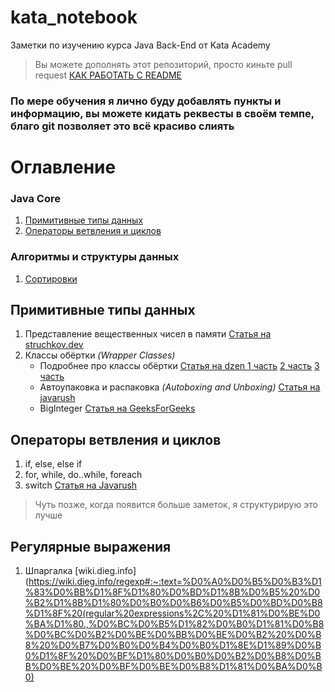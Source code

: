 # kata_notebook
Заметки по изучению курса Java Back-End от Kata Academy
> Вы можете дополнять этот репозиторий, просто киньте pull request [КАК РАБОТАТЬ С README](https://docs.github.com/en/get-started/writing-on-github/getting-started-with-writing-and-formatting-on-github/basic-writing-and-formatting-syntax)

### **По мере обучения я лично буду добавлять пункты и информацию, вы можете кидать реквесты в своём темпе, благо git позволяет это всё красиво слиять**

# **Оглавление**
### Java Core
1. [Примитивные типы данных](#примитивные-типы-данных)
2. [Операторы ветвления и циклов](#)
### Алгоритмы и структуры данных
1. [Сортировки](https://www.geeksforgeeks.org/sorting-algorithms/)

## **Примитивные типы данных**
1. Представление вещественных чисел в памяти [Статья на struchkov.dev](https://struchkov.dev/blog/ru/floating-point-math/)
2. Классы обёртки *(Wrapper Classes)*
   - Подробнее про классы обёртки [Статья на dzen 1 часть](https://dzen.ru/a/X7nUuMzXlTqq3XJV) [2 часть](https://dzen.ru/a/X9GpeBF3Rnl2gzGz?share_to=link) [3 часть](https://dzen.ru/a/X9b4c5SA7Hjc9SXt?share_to=link)
   - Автоупаковка и распаковка *(Autoboxing and Unboxing)* [Статья на javarush](https://javarush.com/groups/posts/706-avtoupakovka-i-raspakovka-v-java)
   - BigInteger [Статья на GeeksForGeeks](https://www.geeksforgeeks.org/biginteger-class-in-java/)
 
## **Операторы ветвления и циклов**
1. if, else, else if []()
2. for, while, do..while, foreach
3. switch [Статья на Javarush](https://javarush.com/groups/posts/operator-switch-v-java)
> Чуть позже, когда появится больше заметок, я структурирую это лучше

## **Регулярные выражения**
1. Шпаргалка [wiki.dieg.info](https://wiki.dieg.info/regexp#:~:text=%D0%A0%D0%B5%D0%B3%D1%83%D0%BB%D1%8F%D1%80%D0%BD%D1%8B%D0%B5%20%D0%B2%D1%8B%D1%80%D0%B0%D0%B6%D0%B5%D0%BD%D0%B8%D1%8F%20(regular%20expressions%2C%20%D1%81%D0%BE%D0%BA%D1%80.,%D0%BC%D0%B5%D1%82%D0%B0%D1%81%D0%B8%D0%BC%D0%B2%D0%BE%D0%BB%D0%BE%D0%B2%20%D0%B8%20%D0%B7%D0%B0%D0%B4%D0%B0%D1%8E%D1%89%D0%B0%D1%8F%20%D0%BF%D1%80%D0%B0%D0%B2%D0%B8%D0%BB%D0%BE%20%D0%BF%D0%BE%D0%B8%D1%81%D0%BA%D0%B0)
